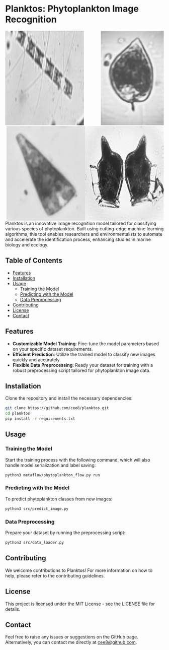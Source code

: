 # Planktos: Phytoplankton Image Recognition

<div>
<img src="https://github.com/cee8/some-chris-images/blob/main/IMG_9070.jpg" width=250 height=300/>
<img src="https://github.com/cee8/some-chris-images/blob/main/Aphin.png" width=200 height=300 align="right"/>
<img src="https://github.com/cee8/some-chris-images/blob/main/IMG_8911.jpg" width=250 height=300 align="right"/>
<img src="https://github.com/cee8/some-chris-images/blob/main/IMG_9086.jpg" width=250 height=300 align="right"/>
</div>

<br></br>
Planktos is an innovative image recognition model tailored for classifying various species of phytoplankton. Built using cutting-edge machine learning algorithms, this tool enables researchers and environmentalists to automate and accelerate the identification process, enhancing studies in marine biology and ecology.

## Table of Contents

- [Features](#features)
- [Installation](#installation)
- [Usage](#usage)
  - [Training the Model](#training-the-model)
  - [Predicting with the Model](#predicting-with-the-model)
  - [Data Preprocessing](#data-preprocessing)
- [Contributing](#contributing)
- [License](#license)
- [Contact](#contact)

## Features

- **Customizable Model Training**: Fine-tune the model parameters based on your specific dataset requirements.
- **Efficient Prediction**: Utilize the trained model to classify new images quickly and accurately.
- **Flexible Data Preprocessing**: Ready your dataset for training with a robust preprocessing script tailored for phytoplankton image data.

## Installation

Clone the repository and install the necessary dependencies:

```bash
git clone https://github.com/cee8/planktos.git
cd planktos
pip install -r requirements.txt
```

## Usage

### Training the Model

Start the training process with the following command, which will also handle model serialization and label saving:

```bash
python3 metaflow/phytoplankton_flow.py run
```

### Predicting with the Model
To predict phytoplankton classes from new images:
```bash
python3 src/predict_image.py
```



### Data Preprocessing
Prepare your dataset by running the preprocessing script:

```bash
python3 src/data_loader.py
```


## Contributing
We welcome contributions to Planktos! For more information on how to help, please refer to the contributing guidelines.

## License
This project is licensed under the MIT License - see the LICENSE file for details.

## Contact
Feel free to raise any issues or suggestions on the GitHub page. Alternatively, you can contact me directly at cee8@github.com.
